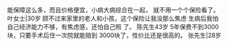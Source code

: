 能保障这么多，而且价格便宜，小病大病综合在一起，
就不用一个个保险看了。
叶女士|30岁
顾不过来家里的老人和小孩，这个保险让我没那么焦虑
生病后我怕自己经济能力不够，有焦虑感，还怕自己照
了。
陈先生43岁
5年保费不到3000块，只要手术后住一次院就能赔到
3000块了，性价比还是很高的。
张先生|28岁
